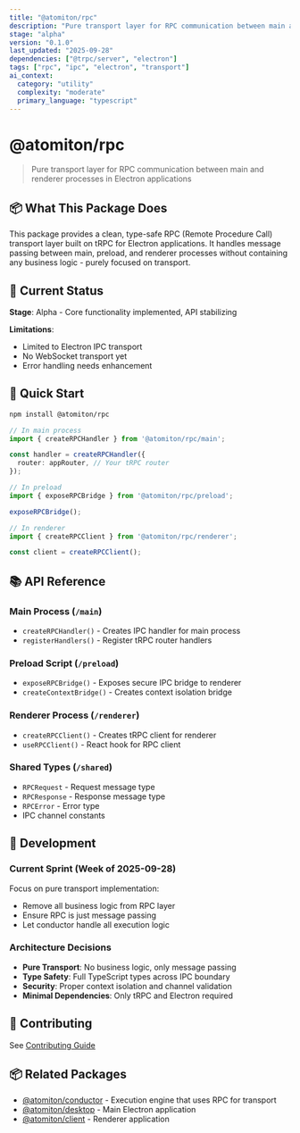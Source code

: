 ```yaml
---
title: "@atomiton/rpc"
description: "Pure transport layer for RPC communication between main and renderer processes in Electron applications"
stage: "alpha"
version: "0.1.0"
last_updated: "2025-09-28"
dependencies: ["@trpc/server", "electron"]
tags: ["rpc", "ipc", "electron", "transport"]
ai_context:
  category: "utility"
  complexity: "moderate"
  primary_language: "typescript"
---
```


# @atomiton/rpc

> Pure transport layer for RPC communication between main and renderer processes in Electron applications

## 📦 What This Package Does

This package provides a clean, type-safe RPC (Remote Procedure Call) transport layer built on tRPC for Electron applications. It handles message passing between main, preload, and renderer processes without containing any business logic - purely focused on transport.

## 🚧 Current Status

**Stage**: Alpha - Core functionality implemented, API stabilizing

**Limitations**:
- Limited to Electron IPC transport
- No WebSocket transport yet
- Error handling needs enhancement

## 🚀 Quick Start

```bash
npm install @atomiton/rpc
```

```typescript
// In main process
import { createRPCHandler } from '@atomiton/rpc/main';

const handler = createRPCHandler({
  router: appRouter, // Your tRPC router
});

// In preload
import { exposeRPCBridge } from '@atomiton/rpc/preload';

exposeRPCBridge();

// In renderer
import { createRPCClient } from '@atomiton/rpc/renderer';

const client = createRPCClient();
```

## 📚 API Reference

### Main Process (`/main`)
- `createRPCHandler()` - Creates IPC handler for main process
- `registerHandlers()` - Register tRPC router handlers

### Preload Script (`/preload`)
- `exposeRPCBridge()` - Exposes secure IPC bridge to renderer
- `createContextBridge()` - Creates context isolation bridge

### Renderer Process (`/renderer`)
- `createRPCClient()` - Creates tRPC client for renderer
- `useRPCClient()` - React hook for RPC client

### Shared Types (`/shared`)
- `RPCRequest` - Request message type
- `RPCResponse` - Response message type
- `RPCError` - Error type
- IPC channel constants

## 🔨 Development

### Current Sprint (Week of 2025-09-28)

Focus on pure transport implementation:
- Remove all business logic from RPC layer
- Ensure RPC is just message passing
- Let conductor handle all execution logic

### Architecture Decisions

- **Pure Transport**: No business logic, only message passing
- **Type Safety**: Full TypeScript types across IPC boundary
- **Security**: Proper context isolation and channel validation
- **Minimal Dependencies**: Only tRPC and Electron required

## 🤝 Contributing

See [Contributing Guide](../../CONTRIBUTING.md)

## 📦 Related Packages

- [@atomiton/conductor](../conductor) - Execution engine that uses RPC for transport
- [@atomiton/desktop](../../apps/desktop) - Main Electron application
- [@atomiton/client](../../apps/client) - Renderer application